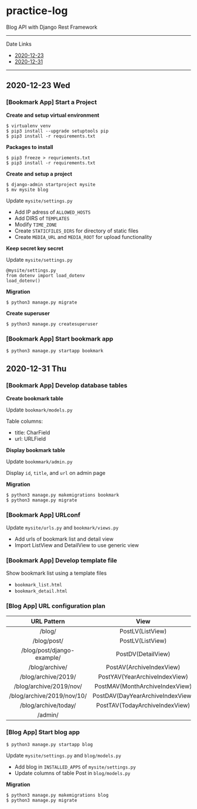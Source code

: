 # practice-log

Blog API with Django Rest Framework

---

Date Links

* [2020-12-23](#2020-12-23-wed)
* [2020-12-31](#2020-12-31-thu)

---

## 2020-12-23 Wed

### [Bookmark App] Start a Project

**Create and setup virtual environment**

```
$ virtualenv venv
$ pip3 install --upgrade setuptools pip
$ pip3 install -r requirements.txt
```

**Packages to install**

```
$ pip3 freeze > requriements.txt
$ pip3 install -r requirements.txt
```

**Create and setup a project**

```
$ django-admin startproject mysite
$ mv mysite blog
```

Update `mysite/settings.py`

* Add IP adress of `ALLOWED_HOSTS` 
* Add DIRS of `TEMPLATES`
* Modify `TIME_ZONE`
* Create `STATICFILES_DIRS` for directory of static files
* Create `MEDIA_URL` and `MEDIA_ROOT` for upload functionality

**Keep secret key secret**

Update `mysite/settings.py`

```
@mysite/settings.py
from dotenv import load_dotenv
load_dotenv()
```

**Migration**

```
$ python3 manage.py migrate
```

**Create superuser**

```
$ python3 manage.py createsuperuser
```

### [Bookmark App] Start bookmark app

```
$ python3 manage.py startapp bookmark
```

## 2020-12-31 Thu

### [Bookmark App] Develop database tables

**Create bookmark table**

Update `bookmark/models.py`

Table columns:

* title: CharField
* url: URLField

**Display bookmark table**

Update `bookmmark/admin.py`

Display `id`, `title`, and `url` on admin page

**Migration**

```
$ python3 manage.py makemigrations bookmark
$ python3 manage.py migrate
```

### [Bookmark App] URLconf

Update `mysite/urls.py` and `bookmark/views.py`

* Add urls of bookmark list and detail view
* Import ListView and DetailView to use generic view

### [Bookmark App] Develop template file

Show bookmark list using a template files

* `bookmark_list.html`
* `bookmark_detail.html`

### [Blog App] URL configuration plan

| URL Pattern | View | Template |
| :-----------: | :------------: | :------------: |
| /blog/ | PostLV(ListView) | post_all.html |
| /blog/post/ | PostLV(ListView) | post_all.html |
| /blog/post/django-example/ | PostDV(DetailView) | post_detail.html |
| /blog/archive/ | PostAV(ArchiveIndexView) | post_archive.html |
| /blog/archive/2019/ | PostYAV(YearArchiveIndexView) | post_archive_year.html |
| /blog/archive/2019/nov/ | PostMAV(MonthArchiveIndexView) | post_archive_month.html |
| /blog/archive/2019/nov/10/ | PostDAV(DayYearArchiveIndexView) | post_archive_day.html |
| /blog/archive/today/ | PostTAV(TodayArchiveIndexView) | post_archive_day.html |
| /admin/ |  |  |

### [Blog App] Start blog app

```
$ python3 manage.py startapp blog
```

Update `mysite/settings.py` and `blog/models.py`

* Add blog in `INSTALLED_APPS` of `mysite/settings.py`
* Update columns of table Post in `blog/models.py`

**Migration**

```
$ python3 manage.py makemigrations blog
$ python3 manage.py migrate
```
